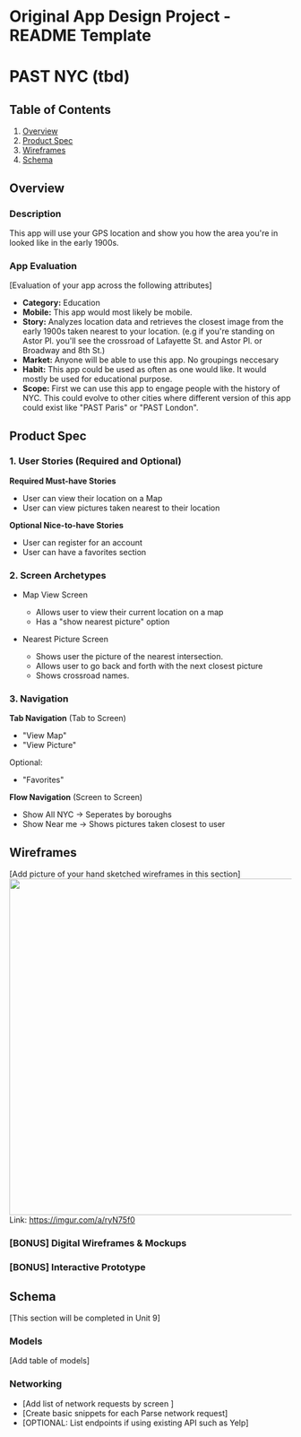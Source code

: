 Original App Design Project - README Template
===

# PAST NYC (tbd)

## Table of Contents
1. [Overview](#Overview)
1. [Product Spec](#Product-Spec)
1. [Wireframes](#Wireframes)
2. [Schema](#Schema)

## Overview
### Description
This app will use your GPS location and show you how the area you're in looked like in the early 1900s. 

### App Evaluation
[Evaluation of your app across the following attributes]
- **Category:** Education
- **Mobile:** This app would most likely be mobile.
- **Story:** Analyzes location data and retrieves the closest image from the early 1900s taken nearest to your location. (e.g if you're standing on Astor Pl. you'll see the crossroad of Lafayette St. and Astor Pl. or Broadway and 8th St.)
- **Market:** Anyone will be able to use this app. No groupings neccesary
- **Habit:** This app could be used as often as one would like. It would mostly be used for educational purpose.
- **Scope:** First we can use this app to engage people with the history of NYC. This could evolve to other cities where different version of this app could exist like "PAST Paris" or "PAST London".

## Product Spec

### 1. User Stories (Required and Optional)

**Required Must-have Stories**

* User can view their location on a Map
* User can view pictures taken nearest to their location

**Optional Nice-to-have Stories**

* User can register for an account
* User can have a favorites section

### 2. Screen Archetypes

* Map View Screen
   * Allows user to view their current location on a map
   * Has a "show nearest picture" option

* Nearest Picture Screen
   * Shows user the picture of the nearest intersection.
   * Allows user to go back and forth with the next closest picture
   * Shows crossroad names.

### 3. Navigation

**Tab Navigation** (Tab to Screen)

* "View Map"
* "View Picture"

Optional:
* "Favorites"

**Flow Navigation** (Screen to Screen)

* Show All NYC -> Seperates by boroughs 
* Show Near me -> Shows pictures taken closest to user

## Wireframes
[Add picture of your hand sketched wireframes in this section]
<img src="https://imgur.com/a/ryN75f0" width=600>
Link: https://imgur.com/a/ryN75f0

### [BONUS] Digital Wireframes & Mockups

### [BONUS] Interactive Prototype

## Schema 
[This section will be completed in Unit 9]
### Models
[Add table of models]
### Networking
- [Add list of network requests by screen ]
- [Create basic snippets for each Parse network request]
- [OPTIONAL: List endpoints if using existing API such as Yelp]
